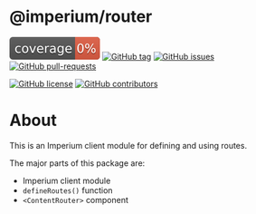 # @imperium/router

[![Coverage_badge](../../docs/assets/coverage/router/coverage.svg)](assets/coverage/router/index.html)
[![GitHub tag](https://img.shields.io/github/tag/darkadept/imperium.svg)](https://github.com/thr-consulting/imperium/tags/)
[![GitHub issues](https://img.shields.io/github/issues/darkadept/imperium.svg)](https://github.com/thr-consulting/imperium/issues/)
[![GitHub pull-requests](https://img.shields.io/github/issues-pr/darkadept/imperium.svg)](https://github.com/thr-consulting/imperium/pull/)

[![GitHub license](https://img.shields.io/github/license/darkadept/imperium.svg)](https://github.com/thr-consulting/imperium/blob/master/LICENSE)
[![GitHub contributors](https://img.shields.io/github/contributors/darkadept/imperium.svg)](https://github.com/thr-consulting/imperium/graphs/contributors/)

# About
This is an Imperium client module for defining and using routes.

The major parts of this package are:
  * Imperium client module
  * `defineRoutes()` function
  * `<ContentRouter>` component
